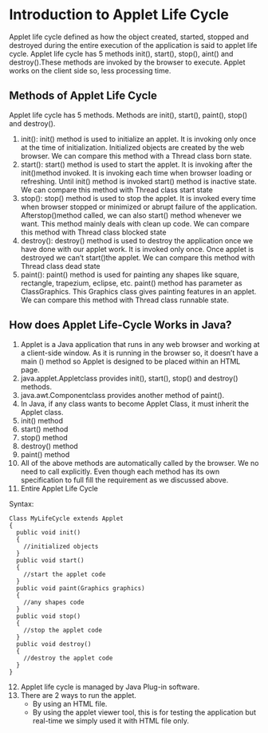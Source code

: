 # Introduction to Applet Life Cycle
Applet life cycle defined as how the object created, started, stopped and destroyed during the entire execution of the application is said to applet life cycle. Applet life cycle has 5 methods init(), start(), stop(), aint() and destroy().These methods are invoked by the browser to execute. Applet works on the client side so, less processing time.

## Methods of Applet Life Cycle
Applet life cycle has 5 methods. Methods are init(), start(), paint(), stop() and destroy().
1. init():  init() method is used to initialize an applet. It is invoking only once at the time of initialization. Initialized objects are created by the web browser. We can compare this method with a Thread class born state.
2. start(): start() method is used to start the applet. It is invoking after the init()method invoked. It is invoking each time when browser loading or refreshing. Until init() method is invoked start() method is inactive state. We can compare this method with Thread class start state
3. stop(): stop() method is used to stop the applet. It is invoked every time when browser stopped or minimized or abrupt failure of the application. Afterstop()method called, we can also start() method whenever we want. This method mainly deals with clean up code. We can compare this method with Thread class blocked state
4. destroy(): destroy() method is used to destroy the application once we have done with our applet work. It is invoked only once. Once applet is destroyed we can’t start()the applet. We can compare this method with Thread class dead state
5. paint(): paint() method is used for painting any shapes like square, rectangle, trapezium, eclipse, etc. paint() method has parameter as ClassGraphics. This Graphics class gives painting features in an applet. We can compare this method with Thread class runnable state.

## How does Applet Life-Cycle Works in Java?
1. Applet is a Java application that runs in any web browser and working at a client-side window. As it is running in the browser so, it doesn’t have a main () method so Applet is designed to be placed within an HTML page.
2. java.applet.Appletclass provides init(), start(), stop() and destroy() methods.
3. java.awt.Componentclass provides another method of paint().
4. In Java, if any class wants to become Applet Class, it must inherit the Applet class.
5. init() method
6. start() method
7. stop() method
8. destroy() method
9. paint() method
10. All of the above methods are automatically called by the browser. We no need to call explicitly. Even though each method has its own specification to full fill the requirement as we discussed above.
11. Entire Applet Life Cycle

Syntax:
```
Class MyLifeCycle extends Applet
{
  public void init()
  {
    //initialized objects
  }
  public void start()
  {
    //start the applet code
  }
  public void paint(Graphics graphics)
  {
    //any shapes code
  }
  public void stop()
  {
    //stop the applet code
  }
  public void destroy()
  {
    //destroy the applet code
  }
}
```
12. Applet life cycle is managed by Java Plug-in software.
13. There are 2 ways to run the applet.
    * By using an HTML file.
    * By using the applet viewer tool, this is for testing the application but real-time we simply used it with HTML file only.
